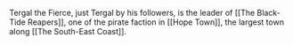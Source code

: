 Tergal the Fierce, just Tergal by his followers, is the leader of [[The Black-Tide Reapers]], one of the pirate faction in [[Hope Town]], the largest town along [[The South-East Coast]]. 